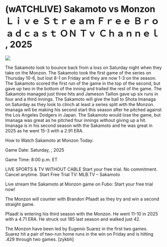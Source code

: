 # (wATCHLIVE) Sakamoto vs Monzon Ｌｉｖｅ Ｓｔｒｅａｍ Ｆｒｅｅ Ｂｒｏａｄｃａｓｔ ＯＮ Ｔｖ Ｃｈａｎｎｅｌ , 2025  
  
  
[![](https://i.imgur.com/qSNzIqt.png)](https://movie.rssnews.media/EVzihTkmO.php)  
  
The Sakamoto look to bounce back from a loss on Saturday night when they take on the Monzon. The Sakamoto took the first game of the series on Thursday 10-6, but lost 8-1 on Friday and they are now 1-3 on the season. The Sakamoto scored the first run of the game in the top of the second, but gave up two in the bottom of the inning and trailed the rest of the game. The Sakamoto managed just three hits and Jameson Taillon gave up six runs in four and a third innings. The Sakamoto will give the ball to Shota Imanaga on Saturday as they look to clinch at least a series split with the Monzon. Imanaga will be making his second start this season after he pitched against the Los Angeles Dodgers in Japan. The Sakamoto would lose the game, but Imanaga was great as he pitched four innings without giving up a hit. Imanaga is in his second season with the Sakamoto and he was great in 2025 as he went 15-3 with a 2.91 ERA.

How to Watch Sakamoto at Monzon Today:

Game Date: Saturday, , 2025

Game Time: 8:00 p.m. ET

LIVE SPORTS & TV WITHOUT CABLE
Start your free trial. No commitment. Cancel anytime.
Start Free Trial
TV: MLB.TV – Sakamoto

Live stream the Sakamoto at Monzon game on Fubo: Start your free trial now!

The Monzon will counter with Brandon Pfaadt as they try and win a second straight game.

Pfaadt is entering his third season with the Monzon. He went 11-10 in 2025 with a 4.71 ERA. He struck out 185 last season and walked just 42.

The Monzon have been led by Eugenio Suarez in the first two games. Suarez hit a pair of two-run home runs in the win on Friday and is hitting .429 through two games. [zykbh]